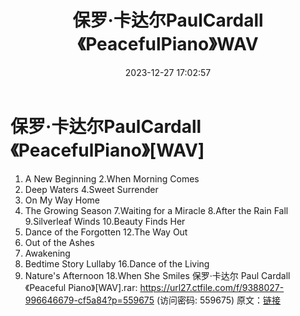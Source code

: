 ﻿---
title: 保罗·卡达尔PaulCardall《PeacefulPiano》WAV
date: 2023-12-27 17:02:57
categories: 古典音乐、新世纪、纯音雅乐
tags: 纯音雅乐
---
# 保罗·卡达尔PaulCardall《PeacefulPiano》[WAV]

1. A New Beginning
2.When Morning Comes
3. Deep Waters
4.Sweet Surrender
5. On My Way Home
6. The Growing Season
7.Waiting for a Miracle
8.After the Rain Fall
9.Silverleaf Winds
10.Beauty Finds Her
11. Dance of the Forgotten
12.The Way Out
13. Out of the Ashes
14. Awakening
15. Bedtime Story Lullaby
16.Dance of the Living
17. Nature's Afternoon
18.When She Smiles
保罗·卡达尔 Paul Cardall《Peaceful Piano》[WAV].rar: https://url27.ctfile.com/f/9388027-996646679-cf5a84?p=559675
(访问密码: 559675)
原文：[链接](https://blog.sina.com.cn/s/blog_1647c7e76010313zi.html)
